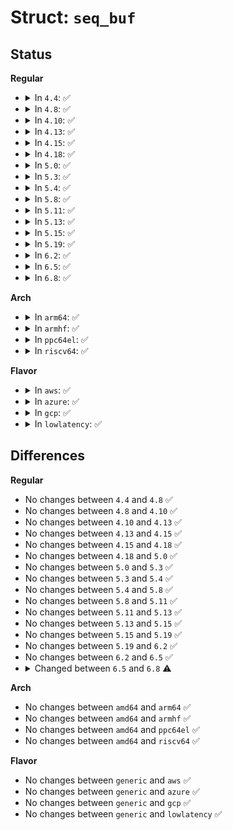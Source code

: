 # Struct: <code>seq_buf</code>

## Status
<b>Regular</b>
<ul>
<li>
<details>
<summary>In <code>4.4</code>: ✅</summary>

```c
struct seq_buf {
    char *buffer;
    size_t size;
    size_t len;
    loff_t readpos;
};
```
</details>
</li>
<li>
<details>
<summary>In <code>4.8</code>: ✅</summary>

```c
struct seq_buf {
    char *buffer;
    size_t size;
    size_t len;
    loff_t readpos;
};
```
</details>
</li>
<li>
<details>
<summary>In <code>4.10</code>: ✅</summary>

```c
struct seq_buf {
    char *buffer;
    size_t size;
    size_t len;
    loff_t readpos;
};
```
</details>
</li>
<li>
<details>
<summary>In <code>4.13</code>: ✅</summary>

```c
struct seq_buf {
    char *buffer;
    size_t size;
    size_t len;
    loff_t readpos;
};
```
</details>
</li>
<li>
<details>
<summary>In <code>4.15</code>: ✅</summary>

```c
struct seq_buf {
    char *buffer;
    size_t size;
    size_t len;
    loff_t readpos;
};
```
</details>
</li>
<li>
<details>
<summary>In <code>4.18</code>: ✅</summary>

```c
struct seq_buf {
    char *buffer;
    size_t size;
    size_t len;
    loff_t readpos;
};
```
</details>
</li>
<li>
<details>
<summary>In <code>5.0</code>: ✅</summary>

```c
struct seq_buf {
    char *buffer;
    size_t size;
    size_t len;
    loff_t readpos;
};
```
</details>
</li>
<li>
<details>
<summary>In <code>5.3</code>: ✅</summary>

```c
struct seq_buf {
    char *buffer;
    size_t size;
    size_t len;
    loff_t readpos;
};
```
</details>
</li>
<li>
<details>
<summary>In <code>5.4</code>: ✅</summary>

```c
struct seq_buf {
    char *buffer;
    size_t size;
    size_t len;
    loff_t readpos;
};
```
</details>
</li>
<li>
<details>
<summary>In <code>5.8</code>: ✅</summary>

```c
struct seq_buf {
    char *buffer;
    size_t size;
    size_t len;
    loff_t readpos;
};
```
</details>
</li>
<li>
<details>
<summary>In <code>5.11</code>: ✅</summary>

```c
struct seq_buf {
    char *buffer;
    size_t size;
    size_t len;
    loff_t readpos;
};
```
</details>
</li>
<li>
<details>
<summary>In <code>5.13</code>: ✅</summary>

```c
struct seq_buf {
    char *buffer;
    size_t size;
    size_t len;
    loff_t readpos;
};
```
</details>
</li>
<li>
<details>
<summary>In <code>5.15</code>: ✅</summary>

```c
struct seq_buf {
    char *buffer;
    size_t size;
    size_t len;
    loff_t readpos;
};
```
</details>
</li>
<li>
<details>
<summary>In <code>5.19</code>: ✅</summary>

```c
struct seq_buf {
    char *buffer;
    size_t size;
    size_t len;
    loff_t readpos;
};
```
</details>
</li>
<li>
<details>
<summary>In <code>6.2</code>: ✅</summary>

```c
struct seq_buf {
    char *buffer;
    size_t size;
    size_t len;
    loff_t readpos;
};
```
</details>
</li>
<li>
<details>
<summary>In <code>6.5</code>: ✅</summary>

```c
struct seq_buf {
    char *buffer;
    size_t size;
    size_t len;
    loff_t readpos;
};
```
</details>
</li>
<li>
<details>
<summary>In <code>6.8</code>: ✅</summary>

```c
struct seq_buf {
    char *buffer;
    size_t size;
    size_t len;
};
```
</details>
</li>
</ul>
<b>Arch</b>
<ul>
<li>
<details>
<summary>In <code>arm64</code>: ✅</summary>

```c
struct seq_buf {
    char *buffer;
    size_t size;
    size_t len;
    loff_t readpos;
};
```
</details>
</li>
<li>
<details>
<summary>In <code>armhf</code>: ✅</summary>

```c
struct seq_buf {
    char *buffer;
    size_t size;
    size_t len;
    loff_t readpos;
};
```
</details>
</li>
<li>
<details>
<summary>In <code>ppc64el</code>: ✅</summary>

```c
struct seq_buf {
    char *buffer;
    size_t size;
    size_t len;
    loff_t readpos;
};
```
</details>
</li>
<li>
<details>
<summary>In <code>riscv64</code>: ✅</summary>

```c
struct seq_buf {
    char *buffer;
    size_t size;
    size_t len;
    loff_t readpos;
};
```
</details>
</li>
</ul>
<b>Flavor</b>
<ul>
<li>
<details>
<summary>In <code>aws</code>: ✅</summary>

```c
struct seq_buf {
    char *buffer;
    size_t size;
    size_t len;
    loff_t readpos;
};
```
</details>
</li>
<li>
<details>
<summary>In <code>azure</code>: ✅</summary>

```c
struct seq_buf {
    char *buffer;
    size_t size;
    size_t len;
    loff_t readpos;
};
```
</details>
</li>
<li>
<details>
<summary>In <code>gcp</code>: ✅</summary>

```c
struct seq_buf {
    char *buffer;
    size_t size;
    size_t len;
    loff_t readpos;
};
```
</details>
</li>
<li>
<details>
<summary>In <code>lowlatency</code>: ✅</summary>

```c
struct seq_buf {
    char *buffer;
    size_t size;
    size_t len;
    loff_t readpos;
};
```
</details>
</li>
</ul>

## Differences
<b>Regular</b>
<ul>
<li>
No changes between <code>4.4</code> and <code>4.8</code> ✅
</li>
<li>
No changes between <code>4.8</code> and <code>4.10</code> ✅
</li>
<li>
No changes between <code>4.10</code> and <code>4.13</code> ✅
</li>
<li>
No changes between <code>4.13</code> and <code>4.15</code> ✅
</li>
<li>
No changes between <code>4.15</code> and <code>4.18</code> ✅
</li>
<li>
No changes between <code>4.18</code> and <code>5.0</code> ✅
</li>
<li>
No changes between <code>5.0</code> and <code>5.3</code> ✅
</li>
<li>
No changes between <code>5.3</code> and <code>5.4</code> ✅
</li>
<li>
No changes between <code>5.4</code> and <code>5.8</code> ✅
</li>
<li>
No changes between <code>5.8</code> and <code>5.11</code> ✅
</li>
<li>
No changes between <code>5.11</code> and <code>5.13</code> ✅
</li>
<li>
No changes between <code>5.13</code> and <code>5.15</code> ✅
</li>
<li>
No changes between <code>5.15</code> and <code>5.19</code> ✅
</li>
<li>
No changes between <code>5.19</code> and <code>6.2</code> ✅
</li>
<li>
No changes between <code>6.2</code> and <code>6.5</code> ✅
</li>
<li>
<details>
<summary>Changed between <code>6.5</code> and <code>6.8</code> ⚠️</summary>
<ul>
<li>
<b>Field removed. </b>
<code>loff_t readpos</code>
</li>
</ul>
</details>
</li>
</ul>
<b>Arch</b>
<ul>
<li>
No changes between <code>amd64</code> and <code>arm64</code> ✅
</li>
<li>
No changes between <code>amd64</code> and <code>armhf</code> ✅
</li>
<li>
No changes between <code>amd64</code> and <code>ppc64el</code> ✅
</li>
<li>
No changes between <code>amd64</code> and <code>riscv64</code> ✅
</li>
</ul>
<b>Flavor</b>
<ul>
<li>
No changes between <code>generic</code> and <code>aws</code> ✅
</li>
<li>
No changes between <code>generic</code> and <code>azure</code> ✅
</li>
<li>
No changes between <code>generic</code> and <code>gcp</code> ✅
</li>
<li>
No changes between <code>generic</code> and <code>lowlatency</code> ✅
</li>
</ul>
